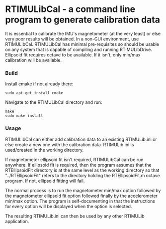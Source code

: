 # RTIMULibCal - a command line program to generate calibration data

It is essential to calibrate the IMU's magnetometer (at the very least) or else very poor results will be obtained. In a non-GUI environment, use RTIMULibCal. RTIMULibCal has minimal pre-requisites so should be usable on any system that is capable of compiling and running RTIMULibDrive. Ellipsoid fit requires octave to be available. If it isn't, only min/max calibration will be available.

### Build

Install cmake if not already there:

    sudo apt-get install cmake

Navigate to the RTIMULibCal directory and run:

    
    make
    sudo make install
    
### Usage

RTIMULibCal can either add calibration data to an existing RTIMULib.ini or else create a new one with the calibration data. RTIMULib.ini is used/created in the working directory.

If magnetometer ellipsoid fit isn't required, RTIMULibCal can be run anywhere. If ellipsoid fit is required, then the program assumes that the RTEllipsoidFit directory is at the same level as the working directory so that "../RTEllipsoidFit" refers to the directory holding the RTEllipsoidFit.m octave program. If not, ellipsoid fitting will fail.

The normal process is to run the magnetometer min/max option followed by the magnetometer ellipsoid fit option followed finally by the accelerometer min/max option. The program is self-documenting in that the instructions for every option will be displayed when the option is selected.

The resulting RTIMULib.ini can then be used by any other RTIMULib application.
